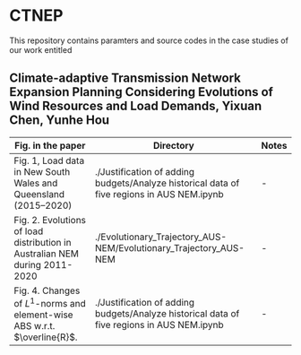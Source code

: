 # CTNEP

This repository contains paramters and source codes in the case studies of our work entitled 
## Climate-adaptive Transmission Network Expansion Planning Considering Evolutions of Wind Resources and Load Demands, Yixuan Chen, Yunhe Hou ##



| Fig. in the paper  | Directory  | Notes
| ------------- | ------------- |------------- |
| Fig. 1, Load data in New South Wales and Queensland (2015–2020) |  ./Justification of adding budgets/Analyze historical data of five regions in AUS NEM.ipynb |-  |
| Fig. 2. Evolutions of load distribution in Australian NEM during 2011-2020  | ./Evolutionary_Trajectory_AUS-NEM/Evolutionary_Trajectory_AUS-NEM   |-  |
| Fig. 4. Changes of $L^1$-norms and element-wise ABS w.r.t. $\overline{R}$. |  ./Justification of adding budgets/Analyze historical data of five regions in AUS NEM.ipynb |-  |
